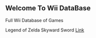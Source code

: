 ## Welcome To Wii DataBase


Full Wii Database of Games

Legend of Zelda Skyward Sword
[Link](https://drive.google.com/open?id=0BxFRQXhq0LP4MkZSOXJVTUZXWWs)
